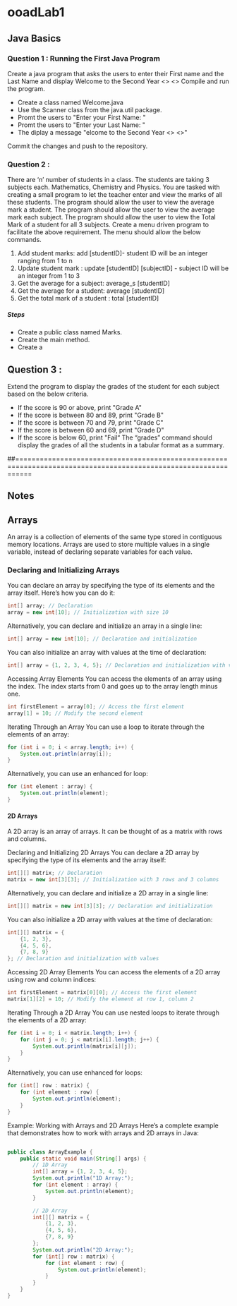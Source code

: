 # ooadLab1

## Java Basics

### Question 1 : Running the First Java Program

Create a java program that asks the users to enter their First name and the Last Name and display Welcome to the Second Year <<FirstName>>  <<LastName>>
Compile and run the program.

- Create a class named Welcome.java
- Use the Scanner class from the java.util package.
- Promt the users to "Enter your First Name: "
- Promt the users to "Enter your Last Name: "
- The diplay a message "elcome to the Second Year <<FirstName>>  <<LastName>>"

Commit the changes and push to the repository.

### Question 2 :
There are ‘n’ number of students in a class. The students are taking 3 subjects each. Mathematics, Chemistry and Physics. You are tasked with creating a small program to let the teacher enter and view the marks of all these students. 
The program should allow the user to view the average mark a student.
The program should allow the user to view the average mark each subject.
The program should allow the user to view the Total Mark of a student for all 3 subjects.
Create a menu driven program to facilitate the above requirement. The menu should allow the below commands.
1.	Add student marks: add [studentID]- student ID will be an integer ranging from 1 to n
2.	Update student mark : update [studentID] [subjectID] - subject ID will be an integer from 1 to 3
3.	Get the average for a subject: average_s [studentID]
4.	Get the average for a student: average [studentID]
5.	Get the total mark of a student : total [studentID]

##### Steps
 - Create a public class named Marks.
 - Create the main method.
 - Create a 

## Question 3 :
Extend the program to display the grades of the student for each subject based on the below criteria.
-	If the score is 90 or above, print "Grade A"
-	If the score is between 80 and 89, print "Grade B"
-	If the score is between 70 and 79, print "Grade C"
-	If the score is between 60 and 69, print "Grade D"
-	If the score is below 60, print "Fail“
The “grades” command should display the grades of all the students in a tabular format as a summary.


##================================================================================================================
## Notes

## Arrays

An array is a collection of elements of the same type stored in contiguous memory locations. Arrays are used to store multiple values in a single variable, instead of declaring separate variables for each value.

### Declaring and Initializing Arrays

You can declare an array by specifying the type of its elements and the array itself. Here’s how you can do it:

```java
int[] array; // Declaration
array = new int[10]; // Initialization with size 10
```
Alternatively, you can declare and initialize an array in a single line:

```java
int[] array = new int[10]; // Declaration and initialization
```
You can also initialize an array with values at the time of declaration:
```java
int[] array = {1, 2, 3, 4, 5}; // Declaration and initialization with values
```
Accessing Array Elements
You can access the elements of an array using the index. The index starts from 0 and goes up to the array length minus one.
```java
int firstElement = array[0]; // Access the first element
array[1] = 10; // Modify the second element
```

Iterating Through an Array
You can use a loop to iterate through the elements of an array:
```java
for (int i = 0; i < array.length; i++) {
    System.out.println(array[i]);
}
```
Alternatively, you can use an enhanced for loop:
```java
for (int element : array) {
    System.out.println(element);
}
```

#### 2D Arrays
A 2D array is an array of arrays. It can be thought of as a matrix with rows and columns.

Declaring and Initializing 2D Arrays
You can declare a 2D array by specifying the type of its elements and the array itself:
```java
int[][] matrix; // Declaration
matrix = new int[3][3]; // Initialization with 3 rows and 3 columns
```

Alternatively, you can declare and initialize a 2D array in a single line:

```java
int[][] matrix = new int[3][3]; // Declaration and initialization
```
You can also initialize a 2D array with values at the time of declaration:
```java
int[][] matrix = {
    {1, 2, 3},
    {4, 5, 6},
    {7, 8, 9}
}; // Declaration and initialization with values
```

Accessing 2D Array Elements
You can access the elements of a 2D array using row and column indices:
```java
int firstElement = matrix[0][0]; // Access the first element
matrix[1][2] = 10; // Modify the element at row 1, column 2
```

Iterating Through a 2D Array
You can use nested loops to iterate through the elements of a 2D array:
```java
for (int i = 0; i < matrix.length; i++) {
    for (int j = 0; j < matrix[i].length; j++) {
        System.out.println(matrix[i][j]);
    }
}
```
Alternatively, you can use enhanced for loops:

```java
for (int[] row : matrix) {
    for (int element : row) {
        System.out.println(element);
    }
}
```
Example: Working with Arrays and 2D Arrays
Here’s a complete example that demonstrates how to work with arrays and 2D arrays in Java:

```java

public class ArrayExample {
    public static void main(String[] args) {
        // 1D Array
        int[] array = {1, 2, 3, 4, 5};
        System.out.println("1D Array:");
        for (int element : array) {
            System.out.println(element);
        }

        // 2D Array
        int[][] matrix = {
            {1, 2, 3},
            {4, 5, 6},
            {7, 8, 9}
        };
        System.out.println("2D Array:");
        for (int[] row : matrix) {
            for (int element : row) {
                System.out.println(element);
            }
        }
    }
}
```
